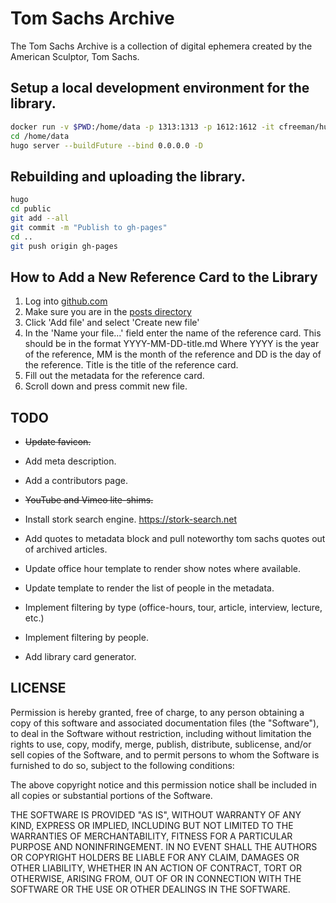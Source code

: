 # Tom Sachs Archive

The Tom Sachs Archive is a collection of digital ephemera created by the American Sculptor, Tom Sachs.

## Setup a local development environment for the library.
```bash
docker run -v $PWD:/home/data -p 1313:1313 -p 1612:1612 -it cfreeman/hugo /bin/bash
cd /home/data
hugo server --buildFuture --bind 0.0.0.0 -D
```

## Rebuilding and uploading the library.
```bash
hugo
cd public
git add --all
git commit -m "Publish to gh-pages"
cd ..
git push origin gh-pages
```

## How to Add a New Reference Card to the Library
1. Log into [github.com](https://github.com/cfreeman/erl/tree/master/content/posts)
2. Make sure you are in the [posts directory](https://github.com/cfreeman/erl/tree/master/content/posts)
3. Click 'Add file' and select 'Create new file'
4. In the 'Name your file...' field enter the name of the reference card. This should be in the format YYYY-MM-DD-title.md Where YYYY is the year of the reference, MM is the month of the reference and DD is the day of the reference. Title is the title of the reference card.
5. Fill out the metadata for the reference card.
6. Scroll down and press commit new file.


## TODO
* ~~Update favicon.~~
* Add meta description.
* Add a contributors page.
* ~~YouTube and Vimeo lite-shims.~~


* Install stork search engine. https://stork-search.net
* Add quotes to metadata block and pull noteworthy tom sachs quotes out of archived articles.
* Update office hour template to render show notes where available.
* Update template to render the list of people in the metadata.
* Implement filtering by type (office-hours, tour, article, interview, lecture, etc.)
* Implement filtering by people.
* Add library card generator.

## LICENSE
Permission is hereby granted, free of charge, to any person obtaining a copy of this software and associated documentation files (the "Software"), to deal in the Software without restriction, including without limitation the rights to use, copy, modify, merge, publish, distribute, sublicense, and/or sell copies of the Software, and to permit persons to whom the Software is furnished to do so, subject to the following conditions:

The above copyright notice and this permission notice shall be included in all copies or substantial portions of the Software.

THE SOFTWARE IS PROVIDED "AS IS", WITHOUT WARRANTY OF ANY KIND, EXPRESS OR IMPLIED, INCLUDING BUT NOT LIMITED TO THE WARRANTIES OF MERCHANTABILITY, FITNESS FOR A PARTICULAR PURPOSE AND NONINFRINGEMENT. IN NO EVENT SHALL THE AUTHORS OR COPYRIGHT HOLDERS BE LIABLE FOR ANY CLAIM, DAMAGES OR OTHER LIABILITY, WHETHER IN AN ACTION OF CONTRACT, TORT OR OTHERWISE, ARISING FROM, OUT OF OR IN CONNECTION WITH THE SOFTWARE OR THE USE OR OTHER DEALINGS IN THE SOFTWARE.



